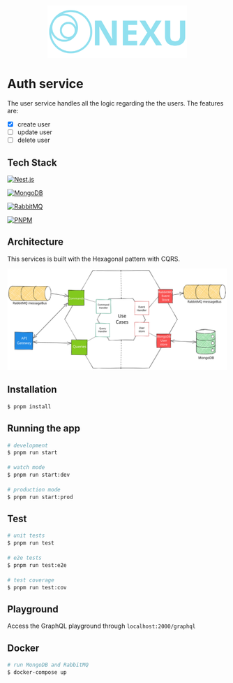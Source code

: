 <p align="center" style="text-align: center">
  <img src="../docs/nexu_logo_with_name.svg" width="320" alt="Architect Logo" /></a>
</p>

# Auth service
 The user service handles all the logic regarding the the users. The features are:

- [x] create user
- [ ] update user
- [ ] delete user

## Tech Stack
<a href="http://nestjs.com/" target="blank"><img src="https://nestjs.com/img/logo_text.svg" width="100" alt="Nest.js"/></a>

<a href="https://www.mongodb.com/" target="blank"><img src="https://webimages.mongodb.com/_com_assets/cms/kusb9stg1ndrp7j53-MongoDBLogoBrand1.png" width="150" alt="MongoDB"/></a>

<a href="https://www.rabbitmq.com/" target="blank"><img src="https://upload.wikimedia.org/wikipedia/commons/7/71/RabbitMQ_logo.svg" width="135" alt="RabbitMQ"/></a>

<a href="https://pnpm.io/" target="blank"><img src="https://d33wubrfki0l68.cloudfront.net/aad219b6c931cebb53121dcda794f6180d9e4397/17f34/assets/images/pnpm-standard-79c9dbb2e99b8525ae55174580061e1b.svg" width="50" alt="PNPM"/></a>


## Architecture
This services is built with the Hexagonal pattern with CQRS.

![User-service architecture but the image is gone (╯°□°）╯︵ ┻━┻](./docs/user-service%20architecture.svg)

## Installation
```bash
$ pnpm install
```

## Running the app
```bash
# development
$ pnpm run start

# watch mode
$ pnpm run start:dev

# production mode
$ pnpm run start:prod
```

## Test
```bash
# unit tests
$ pnpm run test

# e2e tests
$ pnpm run test:e2e

# test coverage
$ pnpm run test:cov
```

## Playground
Access the GraphQL playground through `localhost:2000/graphql`

## Docker
```bash
# run MongoDB and RabbitMQ
$ docker-compose up
``` 